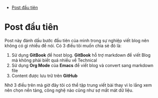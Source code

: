 - [Post đầu tiên](#sec-1)

# Post đầu tiên<a id="sec-1"></a>

Post này đánh dấu bước đầu tiên của mình trong sự nghiệp viết blog nên không có gì nhiều để nói. Có 3 điều tôi muốn chia sẻ đó là:

1.  Sử dụng **GitBook** để host blog. **GitBook** hỗ trợ markdown để viết Blog mà không phải biết quá nhiều về Technical
2.  Sử dụng **Org Mode** của **Emacs** để viết blog và convert sang markdown file
3.  Content được lưu trữ trên **GitHub**

Nhờ 3 điều trên mà giờ đây tôi có thể tập trung viết bài thay vì lo lắng xem nên chọn nền tảng, công nghệ nào cũng như sợ mất mát dữ liệu.

